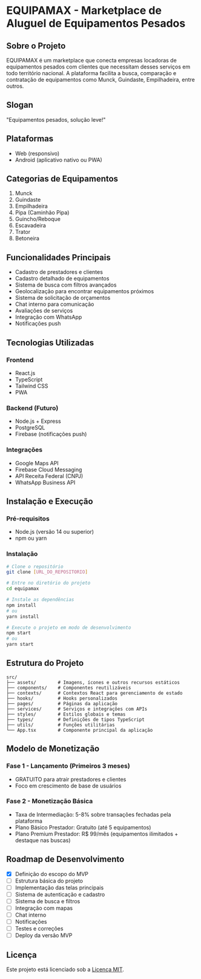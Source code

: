 # EQUIPAMAX - Marketplace de Aluguel de Equipamentos Pesados

## Sobre o Projeto

EQUIPAMAX é um marketplace que conecta empresas locadoras de equipamentos pesados com clientes que necessitam desses serviços em todo território nacional. A plataforma facilita a busca, comparação e contratação de equipamentos como Munck, Guindaste, Empilhadeira, entre outros.

## Slogan

"Equipamentos pesados, solução leve!"

## Plataformas

- Web (responsivo)
- Android (aplicativo nativo ou PWA)

## Categorias de Equipamentos

1. Munck
2. Guindaste
3. Empilhadeira
4. Pipa (Caminhão Pipa)
5. Guincho/Reboque
6. Escavadeira
7. Trator
8. Betoneira

## Funcionalidades Principais

- Cadastro de prestadores e clientes
- Cadastro detalhado de equipamentos
- Sistema de busca com filtros avançados
- Geolocalização para encontrar equipamentos próximos
- Sistema de solicitação de orçamentos
- Chat interno para comunicação
- Avaliações de serviços
- Integração com WhatsApp
- Notificações push

## Tecnologias Utilizadas

### Frontend
- React.js
- TypeScript
- Tailwind CSS
- PWA

### Backend (Futuro)
- Node.js + Express
- PostgreSQL
- Firebase (notificações push)

### Integrações
- Google Maps API
- Firebase Cloud Messaging
- API Receita Federal (CNPJ)
- WhatsApp Business API

## Instalação e Execução

### Pré-requisitos
- Node.js (versão 14 ou superior)
- npm ou yarn

### Instalação

```bash
# Clone o repositório
git clone [URL_DO_REPOSITORIO]

# Entre no diretório do projeto
cd equipamax

# Instale as dependências
npm install
# ou
yarn install

# Execute o projeto em modo de desenvolvimento
npm start
# ou
yarn start
```

## Estrutura do Projeto

```
src/
├── assets/        # Imagens, ícones e outros recursos estáticos
├── components/    # Componentes reutilizáveis
├── contexts/      # Contextos React para gerenciamento de estado
├── hooks/         # Hooks personalizados
├── pages/         # Páginas da aplicação
├── services/      # Serviços e integrações com APIs
├── styles/        # Estilos globais e temas
├── types/         # Definições de tipos TypeScript
├── utils/         # Funções utilitárias
└── App.tsx        # Componente principal da aplicação
```

## Modelo de Monetização

### Fase 1 - Lançamento (Primeiros 3 meses)
- GRATUITO para atrair prestadores e clientes
- Foco em crescimento de base de usuários

### Fase 2 - Monetização Básica
- Taxa de Intermediação: 5-8% sobre transações fechadas pela plataforma
- Plano Básico Prestador: Gratuito (até 5 equipamentos)
- Plano Premium Prestador: R$ 99/mês (equipamentos ilimitados + destaque nas buscas)

## Roadmap de Desenvolvimento

- [x] Definição do escopo do MVP
- [ ] Estrutura básica do projeto
- [ ] Implementação das telas principais
- [ ] Sistema de autenticação e cadastro
- [ ] Sistema de busca e filtros
- [ ] Integração com mapas
- [ ] Chat interno
- [ ] Notificações
- [ ] Testes e correções
- [ ] Deploy da versão MVP

## Licença

Este projeto está licenciado sob a [Licença MIT](LICENSE).